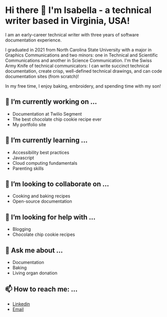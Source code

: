 # Hi there 👋 I'm Isabella - a technical writer based in Virginia, USA!

I am an early-career technical writer with three years of software documentation experience.

I graduated in 2021 from North Carolina State University with a major in Graphics Communications and two minors: one in Technical and Scientific Communications and another in Science Communication. I'm the Swiss Army Knife of technical communicators: I can write succinct technical documentation, create crisp, well-defined technical drawings, and can code documentation sites (from scratch)!

In my free time, I enjoy baking, embroidery, and spending time with my son!

## 🔭 I’m currently working on ...
  - Documentation at Twilio Segment
  - The best chocolate chip cookie recipe ever
  - My portfolio site

## 🌱 I’m currently learning ...
  - Accessibility best practices
  - Javascript
  - Cloud computing fundamentals
  - Parenting skills

## 👯 I’m looking to collaborate on ...
  - Cooking and baking recipes
  - Open-source documentation
  
## 🤔 I’m looking for help with ...
  - Blogging
  - Chocolate chip cookie recipes

## 💬 Ask me about ...
  - Documentation
  - Baking
  - Living organ donation

## 📫 How to reach me: ...
  - [Linkedin](https://www.linkedin.com/in/gossisabella/)
  - [Email](mailto:forstisabella@gmail.com)
              


